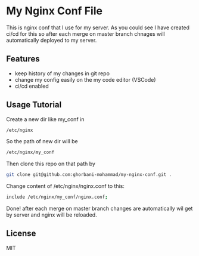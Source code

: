 # My Nginx Conf File


This is nginx conf that I use for my server. As you could see I have created ci/cd for this so after each merge on master branch chnages will automatically deployed to my server.


## Features

- keep history of my changes in git repo
- change my config easily on the my code editor (VSCode)
- ci/cd enabled

## Usage Tutorial

Create a new dir like my_conf in 
```sh
/etc/nginx 
```
So the path of new dir will be
```sh
/etc/nginx/my_conf
```
Then clone this repo on that path by
```sh
git clone git@github.com:ghorbani-mohammad/my-nginx-conf.git .
```
Change content of /etc/nginx/nginx.conf to this:

```sh
include /etc/nginx/my_conf/nginx.conf;
```
Done! after each merge on master branch changes are automatically wil get by server and nginx will be reloaded.

## License

MIT

